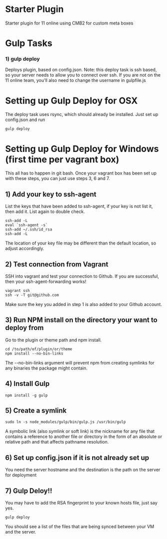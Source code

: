 # Starter Plugin
Starter plugin for 11 online using CMB2 for custom meta boxes

# Gulp Tasks
### 1) gulp deploy
Deploys plugin, based on config.json. Note: this deploy task is ssh based, so your server needs to allow you to connect over ssh. If you are not on the 11 online team, you'll also need to change the username in gulpfile.js

# Setting up Gulp Deploy for OSX
The deploy task uses rsync, which should already be installed. Just set up config.json and run
```
gulp deploy
```

# Setting up Gulp Deploy for Windows (first time per vagrant box)

This all has to happen in git bash. Once your vagrant box has been set up with these steps, you can just use steps 3, 6 and 7.

## 1) Add your key to ssh-agent
List the keys that have been added to ssh-agent, if your key is not list it, then add it. List again to double check.
```
ssh-add -L
eval `ssh-agent -s`
ssh-add ~/.ssh/id_rsa
ssh-add -L
```
The location of your key file may be different than the default location, so adjust accordingly.

## 2) Test connection from Vagrant
SSH into vagrant and test your connection to Github. If you are successful, then your ssh-agent-forwarding works!
```
vagrant ssh
ssh -v -T git@github.com
```
Make sure the key you added in step 1 is also added to your Github account.

## 3) Run NPM install on the directory your want to deploy from
Go to the plugin or theme path and npm install.
```
cd /to/path/of/plugin/or/theme
npm install --no-bin-links
```
The --no-bin-links argument will prevent npm from creating symlinks for any binaries the package might contain.

## 4) Install Gulp
```
npm install -g gulp
```

## 5) Create a symlink
```
sudo ln -s node_modules/gulp/bin/gulp.js /usr/bin/gulp
```
A symbolic link (also symlink or soft link) is the nickname for any file that contains a reference to another file or directory in the form of an absolute or relative path and that affects pathname resolution.

## 6) Set up config.json if it is not already set up
You need the server hostname and the destination is the path on the server for deployment

## 7) Gulp Deloy!!
You may have to add the RSA fingerprint to your known hosts file, just say yes.
```
gulp deploy
```
You should see a list of the files that are being synced between your VM and the server.
